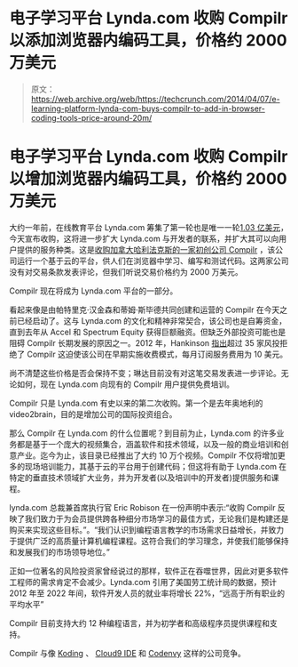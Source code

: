 # 电子学习平台 Lynda.com 收购 Compilr 以添加浏览器内编码工具，价格约 2000 万美元 

> 原文：<https://web.archive.org/web/https://techcrunch.com/2014/04/07/e-learning-platform-lynda-com-buys-compilr-to-add-in-browser-coding-tools-price-around-20m/>

# 电子学习平台 Lynda.com 收购 Compilr 以增加浏览器内编码工具，价格约 2000 万美元

大约一年前，在线教育平台 Lynda.com 筹集了第一轮也是唯一一轮[1.03 亿美元](https://web.archive.org/web/20221007155235/https://beta.techcrunch.com/2013/01/15/after-17-years-education-platform-lynda-com-raises-its-first-round-of-funding-103m-from-accel-spectrum/)，今天宣布收购，这将进一步扩大 Lynda.com 与开发者的联系，并扩大其可以向用户提供的服务种类。这是[收购加拿大哈利法克斯的一家初创公司 Compilr](https://web.archive.org/web/20221007155235/https://compilr.com/lynda) ，该公司运行一个基于云的平台，供人们在浏览器中学习、编写和测试代码。这两家公司没有对交易条款发表评论，但我们听说交易价格约为 2000 万美元。

Compilr 现在将成为 Lynda.com 平台的一部分。

看起来像是由帕特里克·汉金森和蒂姆·斯毕德共同创建和运营的 Compilr 在今天之前已经启动了。这与 Lynda.com 的文化和精神非常契合，该公司也是自筹资金，直到去年从 Accel 和 Spectrum Equity 获得巨额融资。但缺乏外部投资可能也是阻碍 Compilr 长期发展的原因之一。2012 年，Hankinson [指出](https://web.archive.org/web/20221007155235/http://entrevestor.com/blog/compilr-revs-up-the-revenues)超过 35 家风投拒绝了 Compilr 这迫使该公司在早期实施收费模式，每月订阅服务费用为 10 美元。

尚不清楚这些价格是否会保持不变；琳达目前没有对这笔交易发表进一步评论。无论如何，现在 Lynda.com 向现有的 Compilr 用户提供免费培训。

Compilr 只是 Lynda.com 有史以来的第二次收购。第一个是去年奥地利的 video2brain，目的是增加公司的国际投资组合。

那么 Compilr 在 Lynda.com 的什么位置呢？到目前为止，Lynda.com 的许多业务都是基于一个庞大的视频集合，涵盖软件和技术领域，以及一般的商业培训和创意产业。迄今为止，该目录已经推出了大约 10 万个视频。Compilr 不仅将增加更多的现场培训能力，其基于云的平台用于创建代码；但这将有助于 Lynda.com 在特定的垂直技术领域扩大业务，并为开发者(以及培训中的开发者)提供服务和课程。

lynda.com 总裁兼首席执行官 Eric Robison 在一份声明中表示:“收购 Compilr 反映了我们致力于为会员提供跨各种细分市场学习的最佳方式，无论我们是构建还是购买来实现这些目标。”。“我们认识到编程语言教学的市场需求日益增长，并致力于提供广泛的高质量计算机编程课程。这符合我们的学习理念，并使我们能够保持和发展我们的市场领导地位。”

正如一位著名的风险投资家曾经说过的那样，软件正在吞噬世界，因此对更多软件工程师的需求肯定不会减少。Lynda.com 引用了美国劳工统计局的数据，预计 2012 年至 2022 年间，软件开发人员的就业率将增长 22%，“远高于所有职业的平均水平”

Compilr 目前支持大约 12 种编程语言，并为初学者和高级程序员提供课程和支持。

Compilr 与像 [Koding](https://web.archive.org/web/20221007155235/http://www.crunchbase.com/company/kodingen) 、 [Cloud9 IDE](https://web.archive.org/web/20221007155235/http://www.crunchbase.com/company/ajax-cloud9-ide) 和 [Codenvy](https://web.archive.org/web/20221007155235/http://www.crunchbase.com/company/code-envy) 这样的公司竞争。